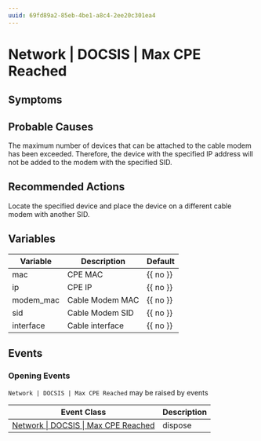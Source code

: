 ```yaml
---
uuid: 69fd89a2-85eb-4be1-a8c4-2ee20c301ea4
---
```

# Network | DOCSIS | Max CPE Reached

## Symptoms

## Probable Causes

The maximum number of devices that can be attached to the cable modem has been exceeded. Therefore, the device with the specified IP address will not be added to the modem with the specified SID.

## Recommended Actions

Locate the specified device and place the device on a different cable modem with another SID.

## Variables

| Variable  | Description     | Default  |
| --------- | --------------- | -------- |
| mac       | CPE MAC         | {{ no }} |
| ip        | CPE IP          | {{ no }} |
| modem_mac | Cable Modem MAC | {{ no }} |
| sid       | Cable Modem SID | {{ no }} |
| interface | Cable interface | {{ no }} |

## Events

### Opening Events
`Network | DOCSIS | Max CPE Reached` may be raised by events

| Event Class                                                                                          | Description |
| ---------------------------------------------------------------------------------------------------- | ----------- |
| [Network \| DOCSIS \| Max CPE Reached](../event-classes-reference/network/docsis/max-cpe-reached.md) | dispose     |
